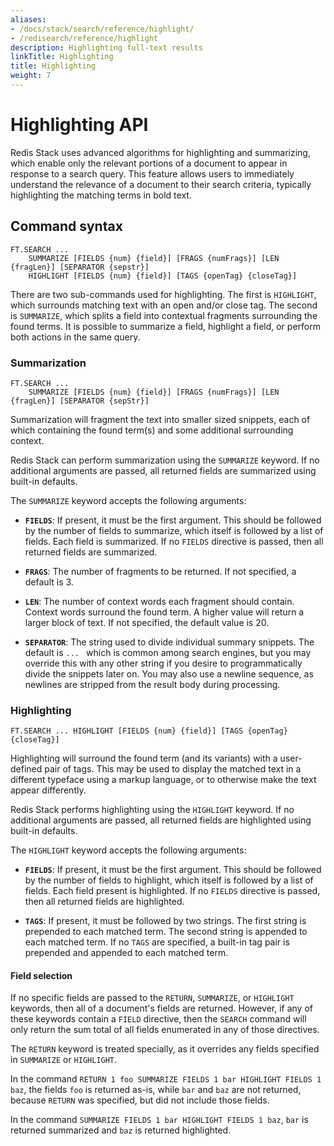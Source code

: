 ```yaml
---
aliases:
- /docs/stack/search/reference/highlight/
- /redisearch/reference/highlight
description: Highlighting full-text results
linkTitle: Highlighting
title: Highlighting
weight: 7
---
```


# Highlighting API

Redis Stack uses advanced algorithms for highlighting and summarizing, which enable only the relevant portions of a document to appear in response to a search query. This feature allows users to immediately understand the relevance of a document to their search criteria, typically highlighting the matching terms in bold text.

## Command syntax

```
FT.SEARCH ...
    SUMMARIZE [FIELDS {num} {field}] [FRAGS {numFrags}] [LEN {fragLen}] [SEPARATOR {sepstr}]
    HIGHLIGHT [FIELDS {num} {field}] [TAGS {openTag} {closeTag}]
```

There are two sub-commands used for highlighting. The first is `HIGHLIGHT`, which surrounds matching text with an open and/or close tag. The second is `SUMMARIZE`, which splits a field into contextual fragments surrounding the found terms. It is possible to summarize a field, highlight a field, or perform both actions in the same query.

### Summarization

```
FT.SEARCH ...
    SUMMARIZE [FIELDS {num} {field}] [FRAGS {numFrags}] [LEN {fragLen}] [SEPARATOR {sepStr}]
```

Summarization will fragment the text into smaller sized snippets, each of which containing the found term(s) and some additional surrounding context.

Redis Stack can perform summarization using the `SUMMARIZE` keyword. If no additional arguments are passed, all returned fields are summarized using built-in defaults.

The `SUMMARIZE` keyword accepts the following arguments:

* **`FIELDS`**: If present, it must be the first argument. This should be followed
    by the number of fields to summarize, which itself is followed by a list of
    fields. Each field is summarized. If no `FIELDS` directive is passed,
    then all returned fields are summarized.

* **`FRAGS`**: The number of fragments to be returned. If not specified, a default is 3.

* **`LEN`**: The number of context words each fragment should contain. Context
    words surround the found term. A higher value will return a larger block of
    text. If not specified, the default value is 20.

* **`SEPARATOR`**: The string used to divide individual summary snippets.
    The default is `... ` which is common among search engines, but you may
    override this with any other string if you desire to programmatically divide the snippets
    later on. You may also use a newline sequence, as newlines are stripped from the
    result body during processing.

### Highlighting

```
FT.SEARCH ... HIGHLIGHT [FIELDS {num} {field}] [TAGS {openTag} {closeTag}]
```

Highlighting will surround the found term (and its variants) with a user-defined pair of tags. This may be used to display the matched text in a different typeface using a markup language, or to otherwise make the text appear differently.

Redis Stack performs highlighting using the `HIGHLIGHT` keyword. If no additional arguments are passed, all returned fields are highlighted using built-in defaults.

The `HIGHLIGHT` keyword accepts the following arguments:

* **`FIELDS`**: If present, it must be the first argument. This should be followed
    by the number of fields to highlight, which itself is followed by a list of
    fields. Each field present is highlighted. If no `FIELDS` directive is passed,
    then all returned fields are highlighted.
    
* **`TAGS`**: If present, it must be followed by two strings. The first string is prepended
    to each matched term. The second string is appended to each matched term. If no `TAGS` are
    specified, a built-in tag pair is prepended and appended to each matched term.


#### Field selection

If no specific fields are passed to the `RETURN`, `SUMMARIZE`, or `HIGHLIGHT` keywords, then all of a document's fields are returned. However, if any of these keywords contain a `FIELD` directive, then the `SEARCH` command will only return the sum total of all fields enumerated in any of those directives.

The `RETURN` keyword is treated specially, as it overrides any fields specified in `SUMMARIZE` or `HIGHLIGHT`.

In the command `RETURN 1 foo SUMMARIZE FIELDS 1 bar HIGHLIGHT FIELDS 1 baz`, the fields `foo` is returned as-is, while `bar` and `baz` are not returned, because `RETURN` was specified, but did not include those fields.

In the command `SUMMARIZE FIELDS 1 bar HIGHLIGHT FIELDS 1 baz`, `bar` is returned summarized and `baz` is returned highlighted.

